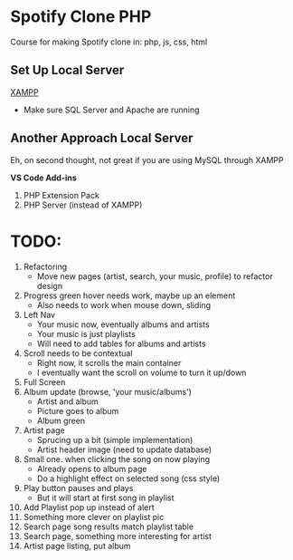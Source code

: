 # Spotify Clone PHP

Course for making Spotify clone in: php, js, css, html

## Set Up Local Server

[XAMPP](https://www.apachefriends.org/index.html)

- Make sure SQL Server and Apache are running

## Another Approach Local Server

Eh, on second thought, not great if you are using MySQL through XAMPP

**VS Code Add-ins**

1. PHP Extension Pack
1. PHP Server (instead of XAMPP)

# TODO:

1. Refactoring
   - Move new pages (artist, search, your music, profile) to refactor design
1. Progress green hover needs work, maybe up an element
   - Also needs to work when mouse down, sliding
1. Left Nav
   - Your music now, eventually albums and artists
   - Your music is just playlists
   - Will need to add tables for albums and artists
1. Scroll needs to be contextual
   - Right now, it scrolls the main container
   - I eventually want the scroll on volume to turn it up/down
1. Full Screen
1. Album update (browse, 'your music/albums')
   - Artist and album
   - Picture goes to album
   - Album green
1. Artist page
   - Sprucing up a bit (simple implementation)
   - Artist header image (need to update database)
1. Small one. when clicking the song on now playing
   - Already opens to album page
   - Do a highlight effect on selected song (css style)
1. Play button pauses and plays
   - But it will start at first song in playlist
1. Add Playlist pop up instead of alert
1. Something more clever on playlist pic
1. Search page song results match playlist table
1. Search page, something more interesting for artist
1. Artist page listing, put album
